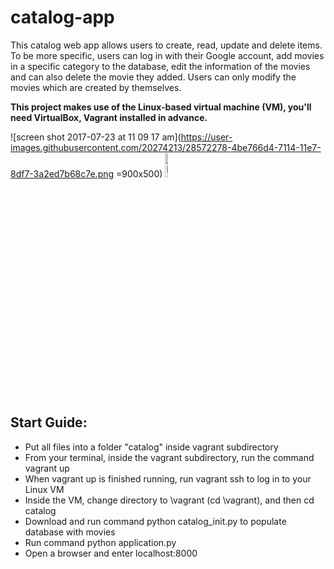 # catalog-app

This catalog web app allows users to create, read, update and delete items. To be more specific, users can log in with their Google account, add movies in a specific category to the database, edit the information of the movies and can also delete the movie they added. Users can only modify the movies which are created by themselves. 

**This project makes use of the Linux-based virtual machine (VM), you'll need VirtualBox, Vagrant installed in advance.**

![screen shot 2017-07-23 at 11 09 17 am](https://user-images.githubusercontent.com/20274213/28572278-4be766d4-7114-11e7-8df7-3a2ed7b68c7e.png =900x500)
<img src="https://user-images.githubusercontent.com/20274213/28572278-4be766d4-7114-11e7-8df7-3a2ed7b68c7e.png" alt="Drawing" style="width: 10%; height=10%">

## Start Guide:
* Put all files into a folder "catalog" inside vagrant subdirectory
* From your terminal, inside the vagrant subdirectory, run the command vagrant up
* When vagrant up is finished running, run vagrant ssh to log in to your Linux VM
* Inside the VM, change directory to \vagrant (cd \vagrant), and then cd catalog
* Download and run command python catalog_init.py to populate database with movies
* Run command python application.py
* Open a browser and enter localhost:8000
